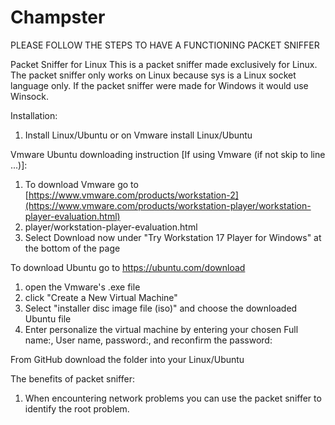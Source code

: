 # Champster

PLEASE FOLLOW THE STEPS TO HAVE A FUNCTIONING PACKET SNIFFER

Packet Sniffer for Linux
This is a packet sniffer made exclusively for Linux. The packet sniffer only works on Linux because sys is a Linux socket language only. If the packet sniffer were made for Windows it would use Winsock.

Installation:
 1. Install Linux/Ubuntu or on Vmware install Linux/Ubuntu

Vmware Ubuntu downloading instruction [If using Vmware (if not skip to line ...)]: 
 1. To download Vmware go to [https://www.vmware.com/products/workstation-2](https://www.vmware.com/products/workstation-player/workstation-player-evaluation.html) 
 2. player/workstation-player-evaluation.html
 3. Select Download now under "Try Workstation 17 Player for Windows" at the bottom of the page

To download Ubuntu go to https://ubuntu.com/download
 1. open the Vmware's .exe file
 2. click "Create a New Virtual Machine"
 3. Select "installer disc image file (iso)" and choose the downloaded Ubuntu file
 4. Enter personalize the virtual machine by entering your chosen Full name:, User name, password:, and reconfirm the password:

From GitHub download the folder into your Linux/Ubuntu

The benefits of packet sniffer:
  1. When encountering network problems you can use the packet sniffer to identify the root problem.
